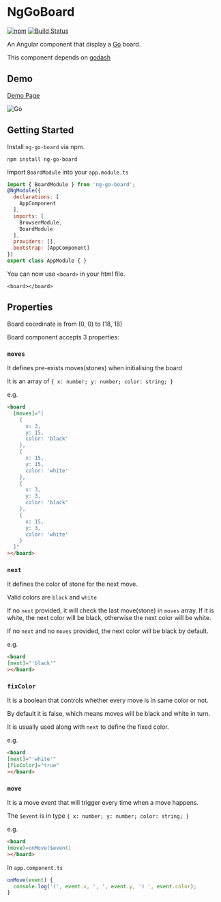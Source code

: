 # NgGoBoard
[![npm](https://img.shields.io/npm/v/ng-go-board.svg?color=blue)](https://www.npmjs.com/package/ng-go-board)
[![Build Status](https://travis-ci.org/shawnm0705/ng-go-board.svg?branch=master)](https://travis-ci.org/shawnm0705/ng-go-board)

An Angular component that display a [Go](https://en.wikipedia.org/wiki/Go_%28game%29) board.

This component depends on [godash](https://github.com/duckpunch/godash)

## Demo
[Demo Page](https://shawnm0705.github.io/ng-go-board/)

![Go](https://shawnm0705.github.io/ng-go-board/assets/go.png)

## Getting Started

Install `ng-go-board` via npm.

    npm install ng-go-board

Import `BoardModule` into your `app.module.ts`

```javascript
import { BoardModule } from 'ng-go-board';
@NgModule({
  declarations: [
    AppComponent
  ],
  imports: [
    BrowserModule,
    BoardModule
  ],
  providers: [],
  bootstrap: [AppComponent]
})
export class AppModule { }
```

You can now use `<board>` in your html file.

`<board></board>`

## Properties

Board coordinate is from (0, 0) to (18, 18)

Board component accepts 3 properties:
  
### `moves`
It defines pre-exists moves(stones) when initialising the board

It is an array of `{ x: number; y: number; color: string; }`

e.g. 
```html
<board
  [moves]="[
    {
      x: 3,
      y: 15,
      color: 'black'
    },
    {
      x: 15,
      y: 15,
      color: 'white'
    },
    {
      x: 3,
      y: 3,
      color: 'black'
    },
    {
      x: 15,
      y: 3,
      color: 'white'
    }
  ]"
></board>
```

### `next`
It defines the color of stone for the next move.

Valid colors are `black` and `white`

If no `next` provided, it will check the last move(stone) in `moves` array. If it is white, the next color will be black, otherwise the next color will be white.

If no `next` and no `moves` provided, the next color will be black by default.

e.g.

```html
<board
[next]="'black'"
></board>
```

### `fixColor`
It is a boolean that controls whether every move is in same color or not. 

By default it is false, which means moves will be black and white in turn.

It is usually used along with `next` to define the fixed color.

e.g.

```html
<board
[next]="'white'"
[fixColor]="true"
></board>
```

### `move`
It is a move event that will trigger every time when a move happens. 

The `$event` is in type `{ x: number; y: number; color: string; }`

e.g.

```html
<board
(move)=onMove($event)
></board>
```
In `app.component.ts`
```javascript
onMove(event) {
  console.log('(', event.x, ', ', event.y, ') ', event.color);
}
```

